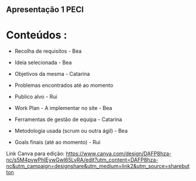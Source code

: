 ## Apresentação 1 PECI
# Conteúdos :



* Recolha de requisitos - Bea

* Ideia selecionada - Bea

* Objetivos da mesma - Catarina

* Problemas encontrados até ao momento 

* Publico alvo - Rui 

* Work Plan - A implementar no site - Bea 

* Ferramentas de gestão de equipa - Catarina

* Metodologia usada (scrum ou outra ágil) - Bea 

* Goals finais (até ao momento) - Rui 


Link Canva para edição: 
https://www.canva.com/design/DAFP8hza-nc/s5M4pvwPhIEywGwl65LyRA/edit?utm_content=DAFP8hza-nc&utm_campaign=designshare&utm_medium=link2&utm_source=sharebutton
